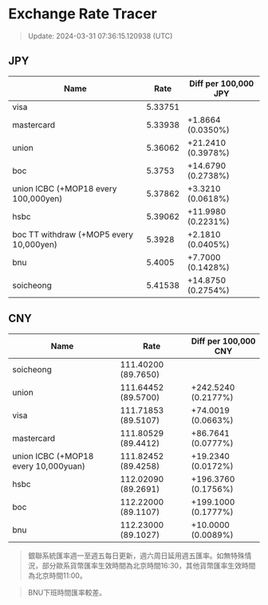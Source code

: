# Exchange Rate Tracer

> Update: 2024-03-31 07:36:15.120938 (UTC)

## JPY

| Name                                    |    Rate | Diff per 100,000 JPY   |
|-----------------------------------------|---------|------------------------|
| visa                                    | 5.33751 |                        |
| mastercard                              | 5.33938 | +1.8664 (0.0350%)      |
| union                                   | 5.36062 | +21.2410 (0.3978%)     |
| boc                                     | 5.3753  | +14.6790 (0.2738%)     |
| union ICBC (+MOP18 every 100,000yen)    | 5.37862 | +3.3210 (0.0618%)      |
| hsbc                                    | 5.39062 | +11.9980 (0.2231%)     |
| boc TT withdraw (+MOP5 every 10,000yen) | 5.3928  | +2.1810 (0.0405%)      |
| bnu                                     | 5.4005  | +7.7000 (0.1428%)      |
| soicheong                               | 5.41538 | +14.8750 (0.2754%)     |

## CNY

| Name                                 | Rate                | Diff per 100,000 CNY   |
|--------------------------------------|---------------------|------------------------|
| soicheong                            | 111.40200	(89.7650) |                        |
| union                                | 111.64452	(89.5700) | +242.5240 (0.2177%)    |
| visa                                 | 111.71853	(89.5107) | +74.0019 (0.0663%)     |
| mastercard                           | 111.80529	(89.4412) | +86.7641 (0.0777%)     |
| union ICBC (+MOP18 every 10,000yuan) | 111.82452	(89.4258) | +19.2340 (0.0172%)     |
| hsbc                                 | 112.02090	(89.2691) | +196.3760 (0.1756%)    |
| boc                                  | 112.22000	(89.1107) | +199.1000 (0.1777%)    |
| bnu                                  | 112.23000	(89.1027) | +10.0000 (0.0089%)     |


> 銀聯系統匯率週一至週五每日更新，週六周日延用週五匯率。如無特殊情況，部分歐系貨幣匯率生效時間為北京時間16:30，其他貨幣匯率生效時間為北京時間11:00。

> BNU下班時間匯率較差。

